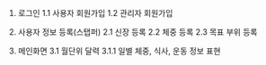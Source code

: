 1. 로그인
    1.1 사용자 회원가입
    1.2 관리자 회원가입

2. 사용자 정보 등록(스탭퍼)
    2.1 신장 등록
    2.2 체중 등록
    2.3 목표 부위 등록

3. 메인화면
    3.1 월단위 달력
        3.1.1 일별 체중, 식사, 운동 정보 표현